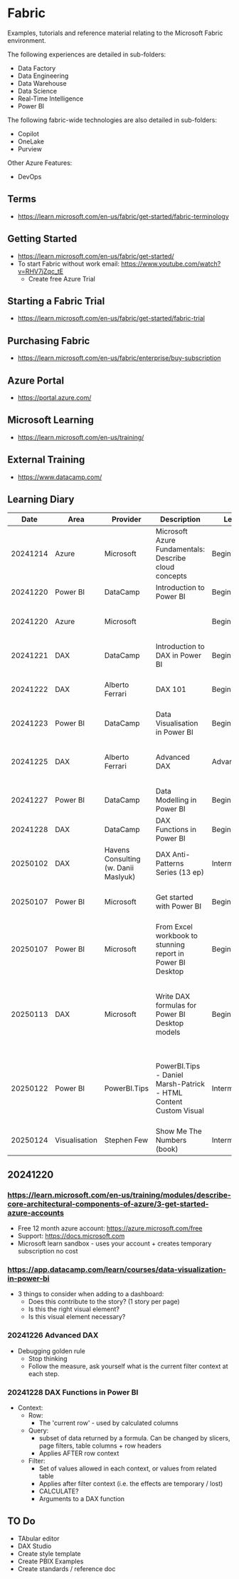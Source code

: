 # Fabric
Examples, tutorials and reference material relating to the Microsoft Fabric environment.

The following experiences are detailed in sub-folders:
- Data Factory
- Data Engineering
- Data Warehouse
- Data Science
- Real-Time Intelligence
- Power BI

The following fabric-wide technologies are also detailed in sub-folders:
- Copilot
- OneLake
- Purview

Other Azure Features:
- DevOps
  

## Terms
- https://learn.microsoft.com/en-us/fabric/get-started/fabric-terminology

## Getting Started
- https://learn.microsoft.com/en-us/fabric/get-started/
- To start Fabric without work email: https://www.youtube.com/watch?v=RHV7jZqc_tE
  - Create free Azure Trial

## Starting a Fabric Trial
- https://learn.microsoft.com/en-us/fabric/get-started/fabric-trial

## Purchasing Fabric
- https://learn.microsoft.com/en-us/fabric/enterprise/buy-subscription

## Azure Portal
- https://portal.azure.com/

## Microsoft Learning
- https://learn.microsoft.com/en-us/training/

## External Training
- https://www.datacamp.com/

## Learning Diary

| Date     | Area          | Provider                             | Description                                                      | Level        | Duration  | Url                                                                                                                             | Status            | Rating | Comments                                                                |
| -------- | ------------- | ------------------------------------ | ---------------------------------------------------------------- | ------------ | --------- | ------------------------------------------------------------------------------------------------------------------------------- | ----------------- | ------ | ----------------------------------------------------------------------- |
| 20241214 | Azure         | Microsoft                            | Microsoft Azure Fundamentals: Describe cloud concepts            | Beginner     | 1hr       | https://learn.microsoft.com/en-us/training/paths/microsoft-azure-fundamentals-describe-cloud-concepts/                          | Completed         | **     |                                                                         |
| 20241220 | Power BI      | DataCamp                             | Introduction to Power BI                                         | Beginner     | 4hr       | https://app.datacamp.com/learn/courses/introduction-to-power-bi                                                                 | Completed         | ***    |                                                                         |
| 20241220 | Azure         | Microsoft                            |                                                                  | Beginner     | 1hr       | https://learn.microsoft.com/en-us/training/modules/describe-core-architectural-components-of-azure/3-get-started-azure-accounts | In Progress       |        |                                                                         |
| 20241221 | DAX           | DataCamp                             | Introduction to DAX in Power BI                                  | Beginner     | 3hr       | https://campus.datacamp.com/courses/introduction-to-dax-in-power-bi/getting-started-with-dax?ex=1                               | Completed         | ****   |                                                                         |
| 20241222 | DAX           | Alberto Ferrari                      | DAX 101                                                          | Beginner     | 2hr       | https://www.youtube.com/watch?v=klQAZLr5vxA                                                                                     | Completed         | *****  | Good explanation of DAX basics                                          |
| 20241223 | Power BI      | DataCamp                             | Data Visualisation in Power BI                                   | Beginner     | 3hr       | https://app.datacamp.com/learn/courses/data-visualization-in-power-bi                                                           | Completed         | ***    |                                                                         |
| 20241225 | DAX           | Alberto Ferrari                      | Advanced DAX                                                     | Advanced     | 2hr       | https://www.youtube.com/watch?v=6ncHnWMEdic                                                                                     | Completed         | *****  | Good explanation of evaluation context                                  |
| 20241227 | Power BI      | DataCamp                             | Data Modelling in Power BI                                       | Beginner     | 3hr       | https://app.datacamp.com/learn/courses/data-modeling-in-power-bi                                                                | Completed         | ***    |                                                                         |
| 20241228 | DAX           | DataCamp                             | DAX Functions in Power BI                                        | Beginner     | 3hr       | https://app.datacamp.com/learn/courses/dax-functions-in-power-bi                                                                | Completed         | **     |                                                                         |
| 20250102 | DAX           | Havens Consulting (w. Danii Maslyuk) | DAX Anti-Patterns Series (13 ep)                                 | Intermediate | 5hr       | https://www.youtube.com/playlist?list=PLzN99cpDw6oA4R_YAmkoJpq-g_Dl8i_rh                                                        | Completed (13/13) | ****   |                                                                         |
| 20250107 | Power BI      | Microsoft                            | Get started with Power BI                                        | Beginner     | 1hr 30min | https://learn.microsoft.com/en-us/training/paths/get-started-power-bi/                                                          | Completed         | **     | Very basic tour - focus on consumers                                    |
| 20250107 | Power BI      | Microsoft                            | From Excel workbook to stunning report in Power BI Desktop       | Beginner     | 20mins    | https://learn.microsoft.com/en-gb/power-bi/create-reports/desktop-excel-stunning-report                                         | Completed         | **     | Create a basic dashboard                                                |
| 20250113 | DAX           | Microsoft                            | Write DAX formulas for Power BI Desktop models                   | Beginner     | 27mins    | https://learn.microsoft.com/en-us/training/modules/dax-power-bi-write-formulas/?source=learn                                    | Completed         | *****  | Good clear intro to key DAX operators, functions and calculation types. |
| 20250122 | Power BI      | PowerBI.Tips                         | PowerBI.Tips - Daniel Marsh-Patrick - HTML Content Custom Visual | Intermediate | 1hr 26m   | https://www.youtube.com/watch?v=gLyZukIpUg8                                                                                     | Completed         | ****   | Html Content - using images, hyperlinks, HTML content, SVG etc          |
| 20250124 | Visualisation | Stephen Few                          | Show Me The Numbers (book)                                       | Intermediate | 15hr      | n/a                                                                                                                             | Completed         | *****  | Visualisation design                                                    |

## 20241220

### https://learn.microsoft.com/en-us/training/modules/describe-core-architectural-components-of-azure/3-get-started-azure-accounts
- Free 12 month azure account: https://azure.microsoft.com/free
- Support: https://docs.microsoft.com
- Microsoft learn sandbox - uses your account + creates temporary subscription no cost

### https://app.datacamp.com/learn/courses/data-visualization-in-power-bi
- 3 things to consider when adding to a dashboard:
  - Does this contribute to the story? (1 story per page)
  - Is this the right visual element?
  - Is this visual element necessary?

### 20241226 Advanced DAX
- Debugging golden rule
  - Stop thinking
  - Follow the measure, ask yourself what is the current filter context at each step.

### 20241228 DAX Functions in Power BI
- Context:
  - Row:
    - The 'current row' - used by calculated columns 
  - Query:
    - subset of data returned by a formula. Can be changed by slicers, page filters, table columns + row headers
    - Applies AFTER row context
  - Filter:
    - Set of values allowed in each context, or values from related table
    - Applies after filter context (i.e. the effects are temporary / lost)
    - CALCULATE?
    - Arguments to a DAX function

## TO Do
- TAbular editor
- DAX Studio
- Create style template
- Create PBIX Examples
- Create standards / reference doc